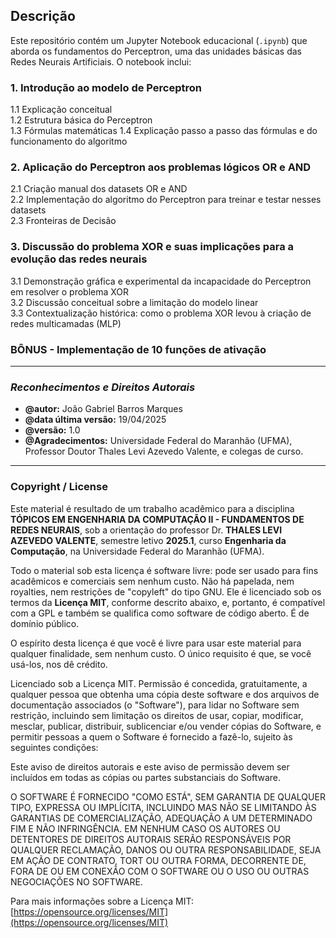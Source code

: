 ## Descrição

Este repositório contém um Jupyter Notebook educacional (`.ipynb`) que aborda os fundamentos do Perceptron, uma das unidades básicas das Redes Neurais Artificiais. O notebook inclui:

### 1. Introdução ao modelo de Perceptron  
1.1 Explicação conceitual  
1.2 Estrutura básica do Perceptron  
1.3 Fórmulas matemáticas 
1.4 Explicação passo a passo das fórmulas e do funcionamento do algoritmo  

### 2. Aplicação do Perceptron aos problemas lógicos OR e AND  
2.1 Criação manual dos datasets OR e AND  
2.2 Implementação do algoritmo do Perceptron para treinar e testar nesses datasets  
2.3 Fronteiras de Decisão 

### 3. Discussão do problema XOR e suas implicações para a evolução das redes neurais  
3.1 Demonstração gráfica e experimental da incapacidade do Perceptron em resolver o problema XOR  
3.2 Discussão conceitual sobre a limitação do modelo linear  
3.3 Contextualização histórica: como o problema XOR levou à criação de redes multicamadas (MLP)  

### BÔNUS - Implementação de 10 funções de ativação
---

### *Reconhecimentos e Direitos Autorais*

- **@autor:** João Gabriel Barros Marques  
- **@data última versão:** 19/04/2025  
- **@versão:** 1.0  
- **@Agradecimentos:** Universidade Federal do Maranhão (UFMA), Professor Doutor Thales Levi Azevedo Valente, e colegas de curso.

---

### **Copyright / License**

Este material é resultado de um trabalho acadêmico para a disciplina **TÓPICOS EM ENGENHARIA DA COMPUTAÇÃO II - FUNDAMENTOS DE REDES NEURAIS**, sob a orientação do professor Dr. **THALES LEVI AZEVEDO VALENTE**, semestre letivo **2025.1**, curso **Engenharia da Computação**, na Universidade Federal do Maranhão (UFMA).

Todo o material sob esta licença é software livre: pode ser usado para fins acadêmicos e comerciais sem nenhum custo. Não há papelada, nem royalties, nem restrições de "copyleft" do tipo GNU. Ele é licenciado sob os termos da **Licença MIT**, conforme descrito abaixo, e, portanto, é compatível com a GPL e também se qualifica como software de código aberto. É de domínio público.

O espírito desta licença é que você é livre para usar este material para qualquer finalidade, sem nenhum custo. O único requisito é que, se você usá-los, nos dê crédito.

Licenciado sob a Licença MIT. Permissão é concedida, gratuitamente, a qualquer pessoa que obtenha uma cópia deste software e dos arquivos de documentação associados (o "Software"), para lidar no Software sem restrição, incluindo sem limitação os direitos de usar, copiar, modificar, mesclar, publicar, distribuir, sublicenciar e/ou vender cópias do Software, e permitir pessoas a quem o Software é fornecido a fazê-lo, sujeito às seguintes condições:

Este aviso de direitos autorais e este aviso de permissão devem ser incluídos em todas as cópias ou partes substanciais do Software.

O SOFTWARE É FORNECIDO "COMO ESTÁ", SEM GARANTIA DE QUALQUER TIPO, EXPRESSA OU IMPLÍCITA, INCLUINDO MAS NÃO SE LIMITANDO ÀS GARANTIAS DE COMERCIALIZAÇÃO, ADEQUAÇÃO A UM DETERMINADO FIM E NÃO INFRINGÊNCIA. EM NENHUM CASO OS AUTORES OU DETENTORES DE DIREITOS AUTORAIS SERÃO RESPONSÁVEIS POR QUALQUER RECLAMAÇÃO, DANOS OU OUTRA RESPONSABILIDADE, SEJA EM AÇÃO DE CONTRATO, TORT OU OUTRA FORMA, DECORRENTE DE, FORA DE OU EM CONEXÃO COM O SOFTWARE OU O USO OU OUTRAS NEGOCIAÇÕES NO SOFTWARE.

Para mais informações sobre a Licença MIT: [https://opensource.org/licenses/MIT](https://opensource.org/licenses/MIT)
